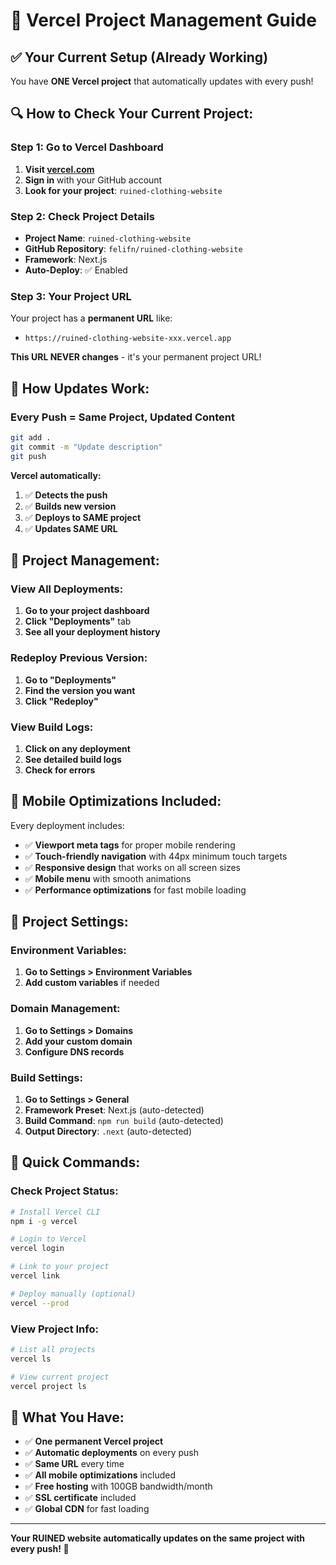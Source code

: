 # 🎯 Vercel Project Management Guide

## ✅ **Your Current Setup (Already Working)**

You have **ONE Vercel project** that automatically updates with every push!

## 🔍 **How to Check Your Current Project:**

### **Step 1: Go to Vercel Dashboard**
1. **Visit [vercel.com](https://vercel.com)**
2. **Sign in** with your GitHub account
3. **Look for your project**: `ruined-clothing-website`

### **Step 2: Check Project Details**
- **Project Name**: `ruined-clothing-website`
- **GitHub Repository**: `felifn/ruined-clothing-website`
- **Framework**: Next.js
- **Auto-Deploy**: ✅ Enabled

### **Step 3: Your Project URL**
Your project has a **permanent URL** like:
- `https://ruined-clothing-website-xxx.vercel.app`

**This URL NEVER changes** - it's your permanent project URL!

## 🔄 **How Updates Work:**

### **Every Push = Same Project, Updated Content**
```bash
git add .
git commit -m "Update description"
git push
```

**Vercel automatically:**
1. ✅ **Detects the push**
2. ✅ **Builds new version**
3. ✅ **Deploys to SAME project**
4. ✅ **Updates SAME URL**

## 🎯 **Project Management:**

### **View All Deployments:**
1. **Go to your project dashboard**
2. **Click "Deployments"** tab
3. **See all your deployment history**

### **Redeploy Previous Version:**
1. **Go to "Deployments"**
2. **Find the version you want**
3. **Click "Redeploy"**

### **View Build Logs:**
1. **Click on any deployment**
2. **See detailed build logs**
3. **Check for errors**

## 📱 **Mobile Optimizations Included:**

Every deployment includes:
- ✅ **Viewport meta tags** for proper mobile rendering
- ✅ **Touch-friendly navigation** with 44px minimum touch targets
- ✅ **Responsive design** that works on all screen sizes
- ✅ **Mobile menu** with smooth animations
- ✅ **Performance optimizations** for fast mobile loading

## 🔧 **Project Settings:**

### **Environment Variables:**
1. **Go to Settings > Environment Variables**
2. **Add custom variables** if needed

### **Domain Management:**
1. **Go to Settings > Domains**
2. **Add your custom domain**
3. **Configure DNS records**

### **Build Settings:**
1. **Go to Settings > General**
2. **Framework Preset**: Next.js (auto-detected)
3. **Build Command**: `npm run build` (auto-detected)
4. **Output Directory**: `.next` (auto-detected)

## 🚀 **Quick Commands:**

### **Check Project Status:**
```bash
# Install Vercel CLI
npm i -g vercel

# Login to Vercel
vercel login

# Link to your project
vercel link

# Deploy manually (optional)
vercel --prod
```

### **View Project Info:**
```bash
# List all projects
vercel ls

# View current project
vercel project ls
```

## 🎉 **What You Have:**

- ✅ **One permanent Vercel project**
- ✅ **Automatic deployments** on every push
- ✅ **Same URL** every time
- ✅ **All mobile optimizations** included
- ✅ **Free hosting** with 100GB bandwidth/month
- ✅ **SSL certificate** included
- ✅ **Global CDN** for fast loading

---

**Your RUINED website automatically updates on the same project with every push! 🎉** 